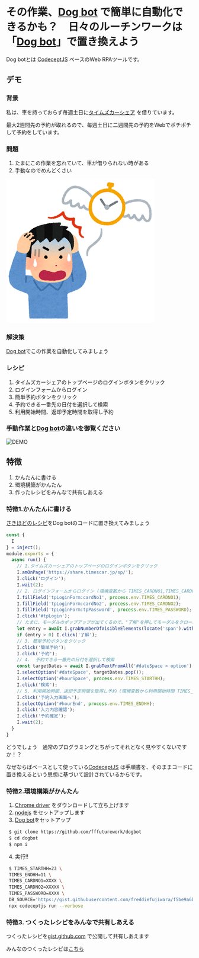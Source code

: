 # その作業、[Dog bot](https://github.com/fffuturework/dogbot) で簡単に自動化できるかも？　日々のルーチンワークは「[Dog bot](https://github.com/fffuturework/dogbot)」で置き換えよう

Dog botとは [CodeceptJS](https://codecept.io/) ベースのWeb RPAツールです。

## デモ
### 背景
私は、車を持っておらず毎週土日に[タイムズカーシェア](https://share.timescar.jp/) を借りています。

最大2週間先の予約が取れるので、毎週土日に二週間先の予約をWebでポチポチして予約をしています。

### 問題
1. たまにこの作業を忘れていて、車が借りられない時がある
2. 手動なのでめんどくさい

![JIKAN_TOBU_MAN](./images/jikan_tobu_man.png)


### 解決策
[Dog bot](https://github.com/fffuturework/dogbot)でこの作業を自動化してみましょう

### レシピ
1. タイムズカーシェアのトップページのログインボタンをクリック
2. ログインフォームからログイン
3. 簡単予約ボタンをクリック
4. 予約できる一番先の日付を選択して検索
5. 利用開始時間、返却予定時間を取得し予約

### 手動作業と[Dog bot](https://github.com/dogbot)の違いを御覧ください

![DEMO](./images/demo.gif)


## 特徴
1. かんたんに書ける
2. 環境構築がかんたん
3. 作ったレシピをみんなで共有しあえる

### 特徴1.かんたんに書ける

[さきほどのレシピ](#レシピ)をDog botのコードに置き換えてみましょう

```JavaScript
const {
  I
} = inject();
module.exports = {
  async run() {
    // 1.タイムズカーシェアのトップページのログインボタンをクリック
    I.amOnPage('https://share.timescar.jp/sp/');
    I.click('ログイン');
    I.wait(2);
    // 2. ログインフォームからログイン (環境変数から TIMES_CARDNO1,TIMES_CARDNO2, TIMES_PASSWORD を取得しています)
    I.fillField('tpLoginForm:cardNo1', process.env.TIMES_CARDNO1);
    I.fillField('tpLoginForm:cardNo2', process.env.TIMES_CARDNO2);
    I.fillField('tpLoginForm:tpPassword', process.env.TIMES_PASSWORD);
    I.click('#tpLogin');
    // たまに、モーダルのポップアップが出てくるので、"了解"を押してモーダルをクローズします
    let entry = await I.grabNumberOfVisibleElements(locate('span').withText('了解'));
    if (entry > 0) I.click('了解');
    // 3. 簡単予約ボタンをクリック
    I.click('簡単予約');
    I.click('予約');
    // 4.  予約できる一番先の日付を選択して検索
    const targetDates = await I.grabTextFromAll('#dateSpace > option');
    I.selectOption('#dateSpace', targetDates.pop());
    I.selectOption('#hourSpace', process.env.TIMES_STARTHH);
    I.click('検索');
    // 5. 利用開始時間、返却予定時間を取得し予約 (環境変数から利用開始時間 TIMES_STARTHH 、返却予定時間 TIMES_ENDHH を取得しています)
    I.click('予約入力画面へ');
    I.selectOption('#hourEnd', process.env.TIMES_ENDHH);
    I.click('入力内容確認');
    I.click('予約確定');
    I.wait(2);
  }
}
```

どうでしょう　通常のプログラミングとちがってそれとなく見やすくないですか！？

なぜならばベースとして使っている[CodeceptJS](https://codecept.io/) は手順書を、そのままコードに置き換えるという思想に基づいて設計されているからです。

### 特徴2.環境構築がかんたん

1. [Chrome driver](https://chromedriver.chromium.org/downloads) をダウンロードして立ち上げます
2. [nodejs](https://nodejs.org/ja/download/) をセットアップします
3. [Dog bot](https://github.com/fffuturework/dogbot)をセットアップ

```bash
 $ git clone https://github.com/fffuturework/dogbot
 $ cd dogbot
 $ npm i
```
4. 実行!!

```bash
 $ TIMES_STARTHH=23 \
 TIMES_ENDHH=11 \
 TIMES_CARDNO1=XXXX \
 TIMES_CARDNO2=XXXXX \
 TIMES_PASSWORD=XXXX \
 DB_SOURCE='https://gist.githubusercontent.com/freddiefujiwara/f5be9a6b62f123b2c2734ecdf94bd8a4/raw/c207f5c05306e35caf70184c66d0bb933746738e/dogbot-times-holiday-booking.js' \
 npx codeceptjs run --verbose
```

### 特徴3. つくったレシピをみんなで共有しあえる

つくったレシピを[gist.github.com](https://gist.github.com/search?l=JavaScript&q=dogbot) で公開して共有しあえます

みんなのつくったレシピは[こちら](https://gist.github.com/search?l=JavaScript&o=desc&q=dogbot&s=updated)

